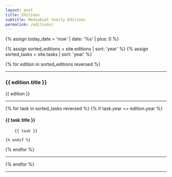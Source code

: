 ```yaml
---
layout: post
title: Editions
subtitle: MediaEval Yearly Editions
permalink: /editions/
---
```



{% assign today_date = 'now' | date: '%s' | plus: 0 %}

{% assign sorted_editions = site.editions | sort: 'year' %}
{% assign sorted_tasks = site.tasks | sort: 'year' %}

{% for edition in sorted_editions reversed %}
 <hr>
 <h3>{{ edition.title }}</h3>

 {{ edition }}
 <hr>
 {% for task in sorted_tasks reversed %}
    {% if task.year == edition.year %}
    <h4>{{ task.title }}</h4>

        {{ task }}

    {% endif %}

 {% endfor %}
 <hr>
{% endfor %}

<hr>
